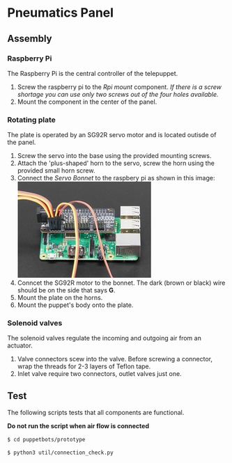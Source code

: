 # Pneumatics Panel
## Assembly

### Raspberry Pi
The Raspberry Pi is the central controller of the telepuppet. 
1. Screw the raspberry pi to the _Rpi mount_ component. 
_If there is a screw shortage you can use only two screws out of the four holes available._ 
2. Mount the component in the center of the panel.

### Rotating plate
The plate is operated by an SG92R servo motor and is located outisde of the panel.
1. Screw the servo into the base using the provided mounting screws.
2. Attach the 'plus-shaped' horn to the servo, screw the horn using the provided small horn screw.
3. Connect the _Servo Bonnet_ to the raspbery pi as shown in this image:
![servo bonnet](servo-bonnet.jpg)
4. Conncet the SG92R motor to the bonnet. The dark (brown or black) wire should be on the side that says **G**.
5. Mount the plate on the horns.
6. Mount the puppet's body onto the plate.

### Solenoid valves
The solenoid valves regulate the incoming and outgoing air from an actuator. 
1. Valve connectors scew into the valve. Before screwing a connector, wrap the threads for 2-3 layers of Teflon tape.
2. Inlet valve require two connectors, outlet valves just one.



## Test
The following scripts tests that all components are functional.

**Do not run the script when air flow is connected**

```
$ cd puppetbots/prototype
```
```
$ python3 util/connection_check.py
```


